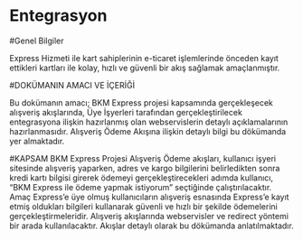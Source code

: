 Entegrasyon
===========

#Genel Bilgiler

Express Hizmeti ile kart sahiplerinin e-ticaret işlemlerinde önceden kayıt ettikleri kartları ile kolay, hızlı ve güvenli bir akış sağlamak amaçlanmıştır.

#DOKÜMANIN AMACI VE İÇERİĞİ

Bu dokümanın amacı; BKM Express projesi kapsamında gerçekleşecek alışveriş akışlarında, Üye İşyerleri tarafından gerçekleştirilecek entegrasyona ilişkin hazırlanmış olan webservislerin detaylı açıklamalarının hazırlanmasıdır.
Alışveriş Ödeme Akışına ilişkin detaylı bilgi bu dökümanda yer almaktadır.

#KAPSAM
BKM Express Projesi Alışveriş Ödeme akışları, kullanıcı işyeri sitesinde alışveriş yaparken, adres ve kargo bilgilerini belirledikten sonra kredi kartı bilgisi girerek ödemeyi gerçekleştirecekleri adımda kullanıcı, “BKM Express ile ödeme yapmak istiyorum” seçtiğinde çalıştırılacaktır. Amaç Express’e üye olmuş kullanıcıların alışveriş esnasında Express’e kayıt etmiş oldukları bilgileri kullanarak güvenli ve hızlı bir şekilde ödemelerini gerçekleştirmeleridir. Alışveriş akışlarında webservisler ve redirect yöntemi bir arada kullanılacaktır. Akışlar detaylı olarak bu dökümanda anlatılmaktadır.

